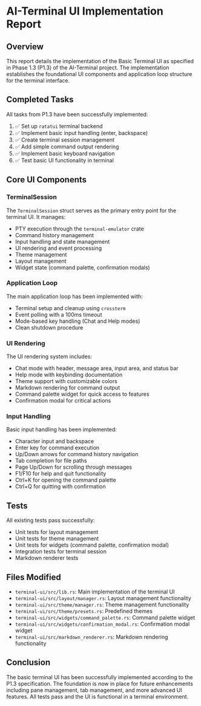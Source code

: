 # AI-Terminal UI Implementation Report

## Overview
This report details the implementation of the Basic Terminal UI as specified in Phase 1.3 (P1.3) of the AI-Terminal project. The implementation establishes the foundational UI components and application loop structure for the terminal interface.

## Completed Tasks
All tasks from P1.3 have been successfully implemented:

1. ✅ Set up `ratatui` terminal backend
2. ✅ Implement basic input handling (enter, backspace)
3. ✅ Create terminal session management
4. ✅ Add simple command output rendering
5. ✅ Implement basic keyboard navigation
6. ✅ Test basic UI functionality in terminal

## Core UI Components

### TerminalSession
The `TerminalSession` struct serves as the primary entry point for the terminal UI. It manages:
- PTY execution through the `terminal-emulator` crate
- Command history management
- Input handling and state management
- UI rendering and event processing
- Theme management
- Layout management
- Widget state (command palette, confirmation modals)

### Application Loop
The main application loop has been implemented with:
- Terminal setup and cleanup using `crossterm`
- Event polling with a 100ms timeout
- Mode-based key handling (Chat and Help modes)
- Clean shutdown procedure

### UI Rendering
The UI rendering system includes:
- Chat mode with header, message area, input area, and status bar
- Help mode with keybinding documentation
- Theme support with customizable colors
- Markdown rendering for command output
- Command palette widget for quick access to features
- Confirmation modal for critical actions

### Input Handling
Basic input handling has been implemented:
- Character input and backspace
- Enter key for command execution
- Up/Down arrows for command history navigation
- Tab completion for file paths
- Page Up/Down for scrolling through messages
- F1/F10 for help and quit functionality
- Ctrl+K for opening the command palette
- Ctrl+Q for quitting with confirmation

## Tests
All existing tests pass successfully:
- Unit tests for layout management
- Unit tests for theme management
- Unit tests for widgets (command palette, confirmation modal)
- Integration tests for terminal session
- Markdown renderer tests

## Files Modified
- `terminal-ui/src/lib.rs`: Main implementation of the terminal UI
- `terminal-ui/src/layout/manager.rs`: Layout management functionality
- `terminal-ui/src/theme/manager.rs`: Theme management functionality
- `terminal-ui/src/theme/presets.rs`: Predefined themes
- `terminal-ui/src/widgets/command_palette.rs`: Command palette widget
- `terminal-ui/src/widgets/confirmation_modal.rs`: Confirmation modal widget
- `terminal-ui/src/markdown_renderer.rs`: Markdown rendering functionality

## Conclusion
The basic terminal UI has been successfully implemented according to the P1.3 specification. The foundation is now in place for future enhancements including pane management, tab management, and more advanced UI features. All tests pass and the UI is functional in a terminal environment.